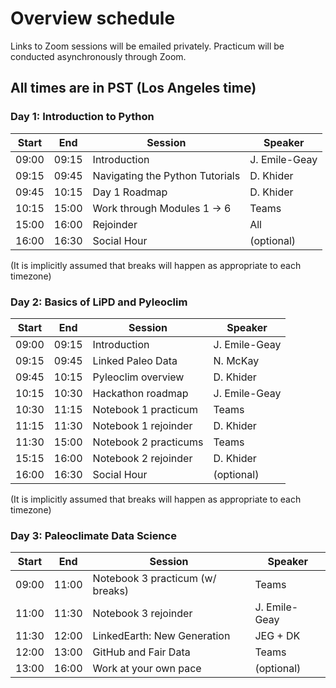 # Overview schedule

Links to Zoom sessions will be emailed privately. Practicum will be conducted asynchronously through Zoom.

## All times are in PST (Los Angeles time)

### Day 1: Introduction to Python

| Start | End | Session | Speaker |
| ---- | ---- | --------- | ------------------- |   
| 09:00 | 09:15 | Introduction  | J. Emile-Geay |
|09:15|09:45| Navigating the Python Tutorials | D. Khider  |
|09:45|10:15| Day 1 Roadmap | D. Khider  |
|10:15|15:00| Work through Modules 1 -> 6| Teams |
|15:00|16:00| Rejoinder | All |
|16:00|16:30| Social Hour       | (optional)

(It is implicitly assumed that breaks will happen as appropriate to each timezone)

### Day 2: Basics of LiPD and Pyleoclim

| Start | End | Session | Speaker |
| ---- | ---- | --------- | ------------------- |   
| 09:00 | 09:15 | Introduction  | J. Emile-Geay |
|09:15|09:45| Linked Paleo Data | N. McKay  |
|09:45|10:15| Pyleoclim overview| D. Khider |
|10:15|10:30| Hackathon roadmap | J. Emile-Geay |
|10:30|11:15| Notebook 1 practicum  |    Teams |
|11:15|11:30| Notebook 1 rejoinder  |  D. Khider |
|11:30|15:00| Notebook 2 practicums | Teams |
|15:15|16:00| Notebook 2 rejoinder |  D. Khider |
|16:00|16:30| Social Hour       | (optional)

(It is implicitly assumed that breaks will happen as appropriate to each timezone)

### Day 3: Paleoclimate Data Science

| Start | End | Session | Speaker |
|----|----| --------- | ------------------- |   
|09:00|11:00| Notebook 3 practicum (w/ breaks) | Teams|
|11:00|11:30| Notebook 3 rejoinder | J. Emile-Geay |
|11:30|12:00| LinkedEarth: New Generation | JEG + DK|
|12:00|13:00| GitHub and Fair Data | Teams |
|13:00|16:00| Work at your own pace   | (optional)
